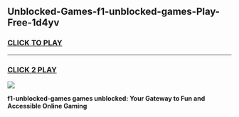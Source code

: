 
## Unblocked-Games-f1-unblocked-games-Play-Free-1d4yv
<h3>
<a href="https://premium76.site?title=f1-unblocked-games&ref=21A">CLICK TO PLAY</a></h3>
<hr>

<h3>
<a href="https://premium76.site?title=f1-unblocked-games&ref=21A">CLICK 2 PLAY</a>
  
</h3>

<a href="https://premium76.site?title=f1-unblocked-games&ref=21A"><img src="https://clearcache.store/games.png"></a>


**f1-unblocked-games games unblocked: Your Gateway to Fun and Accessible Online Gaming**
